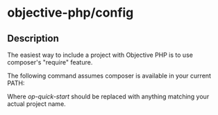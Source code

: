 objective-php/config
===


Description
------------

The easiest way to include a project with Objective PHP is to use
composer\'s \"require\" feature.

The following command assumes composer is available in your current
PATH:

Where *op-quick-start* should be replaced with anything matching your
actual project name.

  [Quick Start]: http://www.php.net
  [Detailed Usage]: http://www.php.net
  [Config Directives]: http://www.php.net
  [Api Doc]: http://www.php.net
  [Faq]: http://www.php.net
